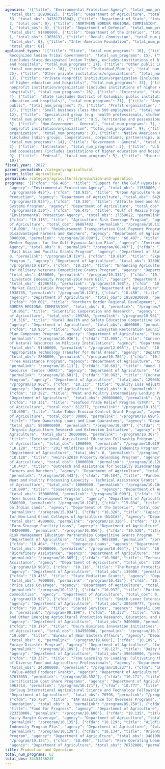 ```yaml
---
agencies: '[{"title": "Environmental Protection Agency", "total_num_programs": 3,
  "total_obs": 28939022}, {"title": "Department of Agriculture", "total_num_programs":
  53, "total_obs": 34331731604}, {"title": "Department of State", "total_num_programs":
  2, "total_obs": 0}, {"title": "NORTHERN BORDER REGIONAL COMMISSION", "total_num_programs":
  1, "total_obs": 0}, {"title": "Department of Defense", "total_num_programs": 1,
  "total_obs": 91400000}, {"title": "Department of the Interior", "total_num_programs":
  1, "total_obs": 1365619}, {"title": "Denali Commission", "total_num_programs": 1,
  "total_obs": 0}, {"title": "Inter-American Foundation", "total_num_programs": 1,
  "total_obs": 0}]'
applicant_types: '[{"title": "State", "total_num_programs": 16}, {"title": "Federally
  Recognized lndian Tribal Governments", "total_num_programs": 15}, {"title": "Local
  (includes State-designated lndian Tribes, excludes institutions of higher education
  and hospitals", "total_num_programs": 17}, {"title": "Other public institution/organization",
  "total_num_programs": 18}, {"title": "Individual/Family", "total_num_programs":
  25}, {"title": "Other private institutions/organizations", "total_num_programs":
  13}, {"title": "Private nonprofit institution/organization (includes institutions
  of higher education and hospitals)", "total_num_programs": 22}, {"title": "Public
  nonprofit institution/organization (includes institutions of higher education and
  hospitals)", "total_num_programs": 26}, {"title": "Interstate", "total_num_programs":
  4}, {"title": "State (includes District of Columbia, public institutions of higher
  education and hospitals)", "total_num_programs": 21}, {"title": "Anyone/general
  public", "total_num_programs": 7}, {"title": "Profit organization", "total_num_programs":
  17}, {"title": "Small business (less than 500 employees)", "total_num_programs":
  12}, {"title": "Specialized group (e.g. health professionals, students, veterans)",
  "total_num_programs": 8}, {"title": "U.S. Territories and possessions", "total_num_programs":
  5}, {"title": "Non-Government - General", "total_num_programs": 7}, {"title": "Quasi-public
  nonprofit institution/organization", "total_num_programs": 9}, {"title": "Sponsored
  organization", "total_num_programs": 3}, {"title": "Native American Organizations
  (includes lndian groups, cooperatives, corporations, partnerships, associations)",
  "total_num_programs": 14}, {"title": "Government - General", "total_num_programs":
  3}, {"title": "Intrastate", "total_num_programs": 2}, {"title": "U.S. Territories
  and possessions (includes institutions of higher education and hospitals)", "total_num_programs":
  9}, {"title": "Federal", "total_num_programs": 5}, {"title": "Minority group", "total_num_programs":
  10}]'
fiscal_year: '2022'
parent_permalink: /category/agricultural
parent_title: Agricultural
permalink: /category/agricultural/production-and-operation
programs: '[{"cfda": "66.485", "title": "Support for the Gulf Hypoxia Action Plan",
  "agency": "Environmental Protection Agency", "total_obs": 11580000, "permalink":
  "/program/66.485"}, {"cfda": "10.935", "title": "Urban Agriculture and Innovative
  Production", "agency": "Department of Agriculture", "total_obs": 642000, "permalink":
  "/program/10.935"}, {"cfda": "10.330", "title": "Alfalfa Seed and Alfalfa Forage
  Systems Program", "agency": "Department of Agriculture", "total_obs": 3000000, "permalink":
  "/program/10.330"}, {"cfda": "66.475", "title": "Gulf of Mexico Program", "agency":
  "Environmental Protection Agency", "total_obs": 17359022, "permalink": "/program/66.475"},
  {"cfda": "10.113", "title": "Agriculture Risk Coverage Program", "agency": "Department
  of Agriculture", "total_obs": 96887402, "permalink": "/program/10.113"}, {"cfda":
  "10.098", "title": "Reimbursement Transportation Cost Payment Program for Geographically
  Disadvantaged Farmers and Ranchers", "agency": "Department of Agriculture", "total_obs":
  3000000, "permalink": "/program/10.098"}, {"cfda": "66.487", "title": "Non-State
  Member Support for the Gulf Hypoxia Action Plan", "agency": "Environmental Protection
  Agency", "total_obs": 0, "permalink": "/program/66.487"}, {"cfda": "19.124", "title":
  "East Asia and Pacific Grants Program", "agency": "Department of State", "total_obs":
  0, "permalink": "/program/19.124"}, {"cfda": "10.610", "title": "Export Guarantee
  Program ", "agency": "Department of Agriculture", "total_obs": 3250633345, "permalink":
  "/program/10.610"}, {"cfda": "10.334", "title": "Enhancing Agricultural Opportunities
  for Military Veterans Competitive Grants Program", "agency": "Department of Agriculture",
  "total_obs": 4850000, "permalink": "/program/10.334"}, {"cfda": "10.108", "title":
  "Livestock Indemnity Program-2014 Farm Bill", "agency": "Department of Agriculture",
  "total_obs": 45286742, "permalink": "/program/10.108"}, {"cfda": "10.123", "title":
  "Market Facilitation Program", "agency": "Department of Agriculture", "total_obs":
  1938735, "permalink": "/program/10.123"}, {"cfda": "10.450", "title": "Crop Insurance",
  "agency": "Department of Agriculture", "total_obs": 18583820000, "permalink": "/program/10.450"},
  {"cfda": "90.601", "title": "Northern Border Regional Development", "agency": "NORTHERN
  BORDER REGIONAL COMMISSION", "total_obs": 0, "permalink": "/program/90.601"}, {"cfda":
  "10.961", "title": "Scientific Cooperation and Research", "agency": "Department
  of Agriculture", "total_obs": 299748, "permalink": "/program/10.961"}, {"cfda":
  "10.516", "title": "Rural Health and Safety Education Competitive Grants Program",
  "agency": "Department of Agriculture", "total_obs": 4000000, "permalink": "/program/10.516"},
  {"cfda": "10.936", "title": "Gulf Coast Ecosystem Restoration Council Comprehensive
  Plan Component Program", "agency": "Department of Agriculture", "total_obs": 4085000,
  "permalink": "/program/10.936"}, {"cfda": "12.005", "title": "Conservation and Rehabilitation
  of Natural Resources on Military Installations", "agency": "Department of Defense",
  "total_obs": 91400000, "permalink": "/program/12.005"}, {"cfda": "10.782", "title":
  "Appropriate Technology Transfer for Rural Areas", "agency": "Department of Agriculture",
  "total_obs": 2800000, "permalink": "/program/10.782"}, {"cfda": "10.111", "title":
  "Tree Assistance Program", "agency": "Department of Agriculture", "total_obs": 11173869,
  "permalink": "/program/10.111"}, {"cfda": "10.681", "title": "Wood  Education and
  Resource  Center (WERC)", "agency": "Department of Agriculture", "total_obs": 0,
  "permalink": "/program/10.681"}, {"cfda": "10.962", "title": "Cochran Fellowship
  Program", "agency": "Department of Agriculture", "total_obs": 1290352, "permalink":
  "/program/10.962"}, {"cfda": "10.133", "title": "Quality Loss Adjustment Program",
  "agency": "Department of Agriculture", "total_obs": 0, "permalink": "/program/10.133"},
  {"cfda": "10.382", "title": "Meat and Poultry Intermediary Lending Program", "agency":
  "Department of Agriculture", "total_obs": 200000000, "permalink": "/program/10.382"},
  {"cfda": "10.131", "title": "Seafood Trade Relief Program (STRP)", "agency": "Department
  of Agriculture", "total_obs": 612277, "permalink": "/program/10.131"}, {"cfda":
  "10.690", "title": "Lake Tahoe Erosion Control Grant Program", "agency": "Department
  of Agriculture", "total_obs": 30000, "permalink": "/program/10.690"}, {"cfda": "10.407",
  "title": "Farm Ownership Loans and Loan Guarantees", "agency": "Department of Agriculture",
  "total_obs": 5800000000, "permalink": "/program/10.407"}, {"cfda": "10.307", "title":
  "Organic Agriculture Research and Extension Initiative", "agency": "Department of
  Agriculture", "total_obs": 30000000, "permalink": "/program/10.307"}, {"cfda": "10.619",
  "title": "International Agricultural Education Fellowship Program", "agency": "Department
  of Agriculture", "total_obs": 1000000, "permalink": "/program/10.619"}, {"cfda":
  "10.120", "title": "2017 Wildfires and Hurricanes Indemnity Program", "agency":
  "Department of Agriculture", "total_obs": 0, "permalink": "/program/10.120"}, {"cfda":
  "10.128", "title": "Heirs\u2019 Property Relending Program", "agency": "Department
  of Agriculture", "total_obs": 10000000, "permalink": "/program/10.128"}, {"cfda":
  "10.443", "title": "Outreach and Assistance for Socially Disadvantaged and Veteran
  Farmers and Ranchers", "agency": "Department of Agriculture", "total_obs": 57500000,
  "permalink": "/program/10.443"}, {"cfda": "10.184", "title": "Pandemic Relief Activities:
  Meat and Poultry Processing Capacity - Technical Assistance Grants", "agency": "Department
  of Agriculture", "total_obs": 10000000, "permalink": "/program/10.184"}, {"cfda":
  "10.099", "title": "Conservation Loans ", "agency": "Department of Agriculture",
  "total_obs": 150000000, "permalink": "/program/10.099"}, {"cfda": "10.174", "title":
  "Acer Access Development Program", "agency": "Department of Agriculture", "total_obs":
  6500000, "permalink": "/program/10.174"}, {"cfda": "15.034", "title": "Agriculture
  on Indian Lands", "agency": "Department of the Interior", "total_obs": 1365619,
  "permalink": "/program/15.034"}, {"cfda": "10.326", "title": "Capacity Building
  for Non-Land Grant Colleges of Agriculture (NLGCA)", "agency": "Department of Agriculture",
  "total_obs": 4800000, "permalink": "/program/10.326"}, {"cfda": "10.056", "title":
  "Farm Storage Facility Loans", "agency": "Department of Agriculture", "total_obs":
  484200000, "permalink": "/program/10.056"}, {"cfda": "10.520", "title": "Agriculture
  Risk Management Education Partnerships Competitive Grants Program  ", "agency":
  "Department of Agriculture", "total_obs": 9052800, "permalink": "/program/10.520"},
  {"cfda": "10.404", "title": "Emergency Loans", "agency": "Department of Agriculture",
  "total_obs": 29000000, "permalink": "/program/10.404"}, {"cfda": "10.865", "title":
  "Biorefinery Assistance", "agency": "Department of Agriculture", "total_obs": 700000000,
  "permalink": "/program/10.865"}, {"cfda": "10.960", "title": "Technical Agricultural
  Assistance", "agency": "Department of Agriculture", "total_obs": 23596925, "permalink":
  "/program/10.960"}, {"cfda": "10.116", "title": "The Margin Protection Program",
  "agency": "Department of Agriculture", "total_obs": 139000, "permalink": "/program/10.116"},
  {"cfda": "10.435", "title": "State Mediation Grants", "agency": "Department of Agriculture",
  "total_obs": 7000000, "permalink": "/program/10.435"}, {"cfda": "10.112", "title":
  "Price Loss Coverage", "agency": "Department of Agriculture", "total_obs": 2105601567,
  "permalink": "/program/10.112"}, {"cfda": "10.937", "title": "Partnerships for Climate-Smart
  Commodities", "agency": "Department of Agriculture", "total_obs": 0, "permalink":
  "/program/10.937"}, {"cfda": "10.511", "title": "Smith-Lever Extension Funding",
  "agency": "Department of Agriculture", "total_obs": 304649777, "permalink": "/program/10.511"},
  {"cfda": "90.199", "title": "Shared Services", "agency": "Denali Commission", "total_obs":
  0, "permalink": "/program/90.199"}, {"cfda": "10.333", "title": "Urban, Indoor,
  and Other Emerging Agricultural Production Research, Education, and Extension Initiative",
  "agency": "Department of Agriculture", "total_obs": 9400000, "permalink": "/program/10.333"},
  {"cfda": "10.176", "title": "Dairy Business Innovation Initiatives", "agency": "Department
  of Agriculture", "total_obs": 104950000, "permalink": "/program/10.176"}, {"cfda":
  "19.600", "title": "Bureau of Near Eastern Affairs", "agency": "Department of State",
  "total_obs": 0, "permalink": "/program/19.600"}, {"cfda": "10.109", "title": "Livestock
  Forage Disaster Program", "agency": "Department of Agriculture", "total_obs": 1233612000,
  "permalink": "/program/10.109"}, {"cfda": "10.127", "title": "Dairy Margin Coverage",
  "agency": "Department of Agriculture", "total_obs": 396628000, "permalink": "/program/10.127"},
  {"cfda": "10.237", "title": "From Learning to Leading: Cultivating the Next Generation
  of Diverse Food and Agriculture Professionals", "agency": "Department of Agriculture",
  "total_obs": 245000000, "permalink": "/program/10.237"}, {"cfda": "10.352", "title":
  "Value-Added Producer Grants", "agency": "Department of Agriculture", "total_obs":
  37613655, "permalink": "/program/10.352"}, {"cfda": "10.171", "title": "Organic
  Certification Cost Share Programs", "agency": "Department of Agriculture", "total_obs":
  5963714, "permalink": "/program/10.171"}, {"cfda": "10.777", "title": "Norman E.
  Borlaug International Agricultural Science and Technology Fellowship", "agency":
  "Department of Agriculture", "total_obs": 70598, "permalink": "/program/10.777"},
  {"cfda": "85.750", "title": "IAF Assistance for Overseas Programs", "agency": "Inter-American
  Foundation", "total_obs": 0, "permalink": "/program/85.750"}, {"cfda": "10.606",
  "title": "Food for Progress", "agency": "Department of Agriculture", "total_obs":
  223350000, "permalink": "/program/10.606"}, {"cfda": "10.135", "title": "Supplemental
  Dairy Margin Coverage", "agency": "Department of Agriculture", "total_obs": 47541000,
  "permalink": "/program/10.135"}, {"cfda": "10.129", "title": "Wildfires and Hurricanes
  Indemnity Program Plus", "agency": "Department of Agriculture", "total_obs": 0,
  "permalink": "/program/10.129"}, {"cfda": "10.134", "title": "Oriental Fruit Fly
  Program", "agency": "Department of Agriculture", "total_obs": 3481098, "permalink":
  "/program/10.134"}, {"cfda": "10.406", "title": "Farm Operating Loans and Loan Guarantees",
  "agency": "Department of Agriculture", "total_obs": 76732000, "permalink": "/program/10.406"}]'
title: Production and Operation
total_num_programs: 63
total_obs: 34453436245
---
```

